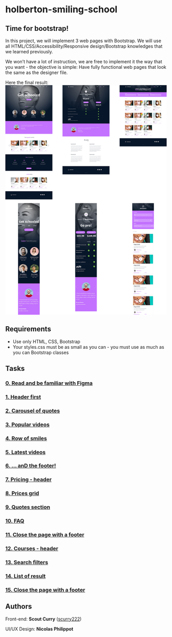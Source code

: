 # holberton-smiling-school
## Time for bootstrap!

In this project, we will implement 3 web pages with Bootstrap. We will use all HTML/CSS/Accessibility/Responsive design/Bootstrap knowledges that we learned previously.

We won’t have a lot of instruction, we are free to implement it the way that you want - the objective is simple: Have fully functional web pages that look the same as the designer file.

Here the final result:
![](images%202/example.jpg)

## Requirements

- Use only HTML, CSS, Bootstrap
- Your styles.css must be as small as you can - you must use as much as you can Bootstrap classes

## Tasks

### [0. Read and be familiar with Figma](./)

### [1. Header first](./0-homepage.html)

### [2. Carousel of quotes ](./1-homepage.html)

### [3. Popular videos](./2-homepage.html)

### [4. Row of smiles](./3-homepage.html)

### [5. Latest videos](./4-homepage.html)

### [6. ... anD the footer!](./homepage.html)

### [7. Pricing - header](./0-pricing.html)

### [8. Prices grid](./1-pricing.html)

### [9. Quotes section](./2-pricing.html)

### [10. FAQ](./3-pricing.html)

### [11. Close the page with a footer](./pricing.html)

### [12. Courses - header](./0-courses.html)

### [13. Search filters](./1-courses.html)

### [14. List of result](./2-courses.html)

### [15. Close the page with a footer](./courses.html)

## Authors

Front-end: **Scout Curry** ([scurry222](https://github.com/scurry222))

UI/UX Design: **Nicolas Philippot**

